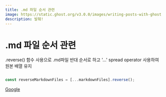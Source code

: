 ```yaml
---
title: .md 파일 순서 관련
image: https://static.ghost.org/v3.0.0/images/writing-posts-with-ghost.png
description: 발췌!
---
```


.md 파일 순서 관련
=============

.reverse() 함수 사용으로 .md파일 반대 순서로 하고 '...' spread operator 사용하여 원본 배열 유지
```javascript

const reverseMarkdownFiles = [...markdownFiles].reverse();

```
[Google](https://google.com "google link")